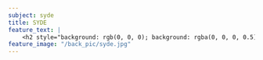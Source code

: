 ```yaml
---
subject: syde
title: SYDE
feature_text: |
    <h2 style="background: rgb(0, 0, 0); background: rgba(0, 0, 0, 0.5); color: #f1f1f1; padding: 10px;">SYDE</h2>
feature_image: "/back_pic/syde.jpg"
---
```


